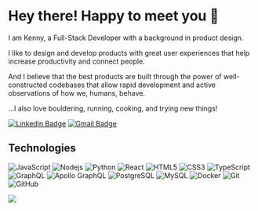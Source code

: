 # Hey there! Happy to meet you 🤠

I am Kenny, a Full-Stack Developer with a background in product design.


I like to design and develop products with great user experiences that help increase productivity and connect people.


And I believe that the best products are built through the power of well-constructed codebases that allow rapid development and active observations of how we, humans, behave.

...I also love bouldering, running, cooking, and trying new things!

[![Linkedin Badge](https://img.shields.io/badge/-kennychow-blue?style=flat-square&logo=Linkedin&logoColor=white&link=https://www.linkedin.com/in/ktkennychow)](https://www.linkedin.com/in/ktkennychow/)
[![Gmail Badge](https://img.shields.io/badge/-ktkennychow@gmail.com-c14438?style=flat-square&logo=Gmail&logoColor=white&link=mailto:ktkennychow@gmail.com)](mailto:ktkennychow@gmail.com)

## Technologies

![JavaScript](https://img.shields.io/badge/-JavaScript-black?style=flat-square&logo=javascript)
![Nodejs](https://img.shields.io/badge/-Nodejs-black?style=flat-square&logo=Node.js)
![Python](https://img.shields.io/badge/-Python-black?style=flat-square&logo=Python)
![React](https://img.shields.io/badge/-React-black?style=flat-square&logo=react)
![HTML5](https://img.shields.io/badge/-HTML5-E34F26?style=flat-square&logo=html5&logoColor=white)
![CSS3](https://img.shields.io/badge/-CSS3-1572B6?style=flat-square&logo=css3)
![TypeScript](https://img.shields.io/badge/-TypeScript-007ACC?style=flat-square&logo=typescript)
![GraphQL](https://img.shields.io/badge/-GraphQL-E10098?style=flat-square&logo=graphql)
![Apollo GraphQL](https://img.shields.io/badge/-Apollo%20GraphQL-311C87?style=flat-square&logo=apollo-graphql)
![PostgreSQL](https://img.shields.io/badge/-PostgreSQL-336791?style=flat-square&logo=postgresql)
![MySQL](https://img.shields.io/badge/-MySQL-black?style=flat-square&logo=mysql)
![Docker](https://img.shields.io/badge/-Docker-black?style=flat-square&logo=docker)
![Git](https://img.shields.io/badge/-Git-black?style=flat-square&logo=git)
![GitHub](https://img.shields.io/badge/-GitHub-181717?style=flat-square&logo=github)

<picture>
  <source
    srcset="https://github-readme-stats.vercel.app/api?username=kennychowpd&show_icons=true&theme=dark"
    media="(prefers-color-scheme: dark)"
  />
  <source
    srcset="https://github-readme-stats.vercel.app/api?username=kennychowpd&show_icons=true"
    media="(prefers-color-scheme: light), (prefers-color-scheme: no-preference)"
  />
  <img src="https://github-readme-stats.vercel.app/api?username=kennychowpd&show_icons=true" />
</picture>
